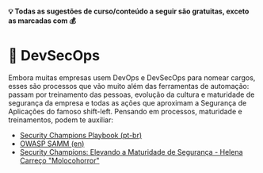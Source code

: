 #### 💡 Todas as sugestões de curso/conteúdo a seguir são gratuitas, exceto as marcadas com 💰

# 🔗 DevSecOps
Embora muitas empresas usem DevOps e DevSecOps para nomear cargos, esses são processos que vão muito além das ferramentas de automação: passam por treinamento das pessoas, evolução da cultura e maturidade de segurança da empresa e todas as ações que aproximam a Segurança de Aplicações do famoso shift-left.
Pensando em processos, maturidade e treinamentos, podem te auxiliar:
- [Security Champions Playbook (pt-br)](https://github.com/c0rdis/security-champions-playbook/tree/master/Security%20Playbook_PTBR)
- [OWASP SAMM (en)](https://owaspsamm.org)
- [Security Champions: Elevando a Maturidade de Segurança - Helena Carreço "Molocohorror"](https://www.youtube.com/watch?v=tJ7kqOtyuxQ&t=8131s)
